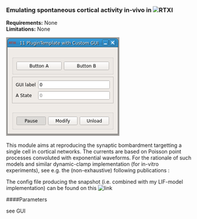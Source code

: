 ### Emulating spontaneous cortical activity in-vivo in ![RTXI](https://github.com/RTXI/rtxi)

**Requirements:** None  
**Limitations:** None  

![Emulating spontaneous cortical activity in-vivo](in-vivo-like-cortical-act.png)

<!--start-->

This module aims at reproducing the synaptic bombardment targetting a single cell in cortical networks. The currents are based on Poisson point processes convoluted with exponential waveforms. For the rationale of such models and similar dynamic-clamp implementation (for in-vitro experiments), see e.g. the (non-exhaustive) following publications :


The config file producing the snapshot (i.e. combined with my LIF-model implementation) can be found on this ![link](https://github.com/yzerlaut/my_rtxi_configs/blob/master/lif-shotnoise-input.set)


<!--end-->

####Parameters

see GUI 


